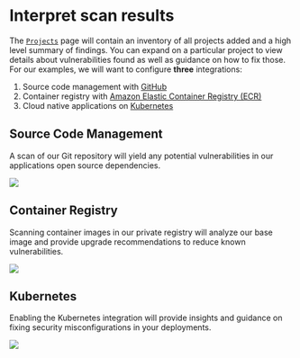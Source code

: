 # Interpret scan results

The [`Projects`](https://solutions.snyk.io/snyk-academy/open-source/import-scm-project) page will contain an inventory of all projects added and a high level summary of findings. You can expand on a particular project to view details about vulnerabilities found as well as guidance on how to fix those. For our examples, we will want to configure **three** integrations:

1. Source code management with [GitHub](https://support.snyk.io/hc/en-us/articles/360004032117-GitHub-integration)
2. Container registry with [Amazon Elastic Container Registry \(ECR\)](https://support.snyk.io/hc/en-us/articles/360003947077-Amazon-Elastic-Container-Registry-ECR-add-images-to-Snyk)
3. Cloud native applications on [Kubernetes](https://support.snyk.io/hc/en-us/articles/360003947117-Adding-Kubernetes-workloads-for-security-scanning)

## Source Code Management

A scan of our Git repository will yield any potential vulnerabilities in our applications open source dependencies.

![](https://github.com/snyk/user-docs/tree/695c746d1b207ffdf923b84e4590d31b29e2cc73/docs/partner-workshops/.gitbook/assets/circleci_source_scan.png)

## Container Registry

Scanning container images in our private registry will analyze our base image and provide upgrade recommendations to reduce known vulnerabilities.

![](https://github.com/snyk/user-docs/tree/695c746d1b207ffdf923b84e4590d31b29e2cc73/docs/partner-workshops/.gitbook/assets/circleci_ecr_scan.png)

## Kubernetes

Enabling the Kubernetes integration will provide insights and guidance on fixing security misconfigurations in your deployments.

![](https://github.com/snyk/user-docs/tree/695c746d1b207ffdf923b84e4590d31b29e2cc73/docs/partner-workshops/.gitbook/assets/circleci_eks_scan.png)


